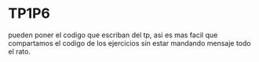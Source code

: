 # TP1P6

pueden poner el codigo que escriban del tp, asi es mas facil que compartamos el codigo de los ejercicios sin estar mandando mensaje todo el rato.
